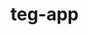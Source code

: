 # teg-app


<plugin name="cordova-plugin-whitelist" spec="~1.3.3" />
<plugin name="cordova-plugin-device" spec="^2.0.2" />
<plugin name="cordova-plugin-splashscreen" spec="~5.0.2" />
<plugin name="cordova-plugin-ionic-webview" spec="~1.1.19" />
<plugin name="cordova-plugin-ionic-keyboard" spec="~2.0.5" />
<plugin name="cordova-plugin-mauron85-background-geolocation" spec="^2.3.5" />
<plugin name="cordova-sqlite-storage" spec="^2.3.2" />
<plugin name="cordova-plugin-statusbar" spec="~2.4.2" />
<plugin name="cordova-plugin-background-mode" spec="^0.7.2" />
